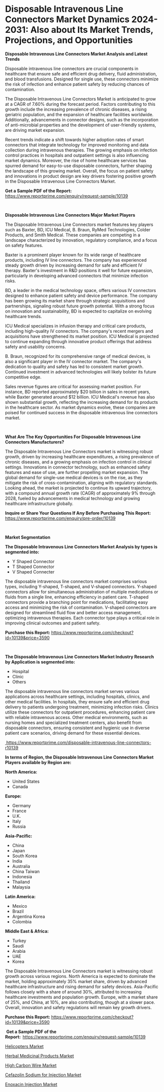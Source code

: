 <p><h1>Disposable Intravenous Line Connectors Market Dynamics 2024-2031: Also about Its Market Trends, Projections, and Opportunities</h1></p><p><strong>Disposable Intravenous Line Connectors Market Analysis and Latest Trends</strong></p>
<p><p>Disposable intravenous line connectors are crucial components in healthcare that ensure safe and efficient drug delivery, fluid administration, and blood transfusions. Designed for single use, these connectors minimize the risk of infection and enhance patient safety by reducing chances of contamination.</p><p>The Disposable Intravenous Line Connectors Market is anticipated to grow at a CAGR of 7.60% during the forecast period. Factors contributing to this growth include the increasing prevalence of chronic diseases, a rising geriatric population, and the expansion of healthcare facilities worldwide. Additionally, advancements in connector designs, such as the incorporation of anti-microbial properties and the development of user-friendly systems, are driving market expansion. </p><p>Recent trends indicate a shift towards higher adoption rates of smart connectors that integrate technology for improved monitoring and data collection during intravenous therapies. The growing emphasis on infection control practices in hospitals and outpatient settings is also influencing market dynamics. Moreover, the rise of home healthcare services has spurred demand for easy-to-use disposable connectors, further shaping the landscape of this growing market. Overall, the focus on patient safety and innovations in product design are key drivers fostering positive growth in the Disposable Intravenous Line Connectors Market.</p></p>
<p><strong>Get a Sample PDF of the Report:&nbsp;</strong> <a href="https://www.reportprime.com/enquiry/request-sample/10139?utm_campaign=1558&utm_medium=2&utm_source=Github&utm_content=ia&utm_term=28112024&utm_id=disposable-intravenous-line-connectors">https://www.reportprime.com/enquiry/request-sample/10139</a></p>
<p>&nbsp;</p>
<p><strong>Disposable Intravenous Line Connectors Major Market Players</strong></p>
<p><p>The Disposable Intravenous Line Connectors market features key players such as Baxter, BD, ICU Medical, B. Braun, RyMed Technologies, Colder Products, and Smith Medical. These companies are competing in a landscape characterized by innovation, regulatory compliance, and a focus on safety features.</p><p>Baxter is a prominent player known for its wide range of healthcare products, including IV line connectors. The company has experienced steady growth driven by increasing demand for safe and efficient IV therapy. Baxter's investment in R&D positions it well for future expansion, particularly in developing advanced connectors that minimize infection risks.</p><p>BD, a leader in the medical technology space, offers various IV connectors designed to enhance patient safety and device performance. The company has been growing its market share through strategic acquisitions and partnerships, signaling robust future growth potential. With a strong focus on innovation and sustainability, BD is expected to capitalize on evolving healthcare trends.</p><p>ICU Medical specializes in infusion therapy and critical care products, including high-quality IV connectors. The company's recent mergers and acquisitions have strengthened its market position. ICU Medical is projected to continue expanding through innovative product offerings that address safety and usability concerns.</p><p>B. Braun, recognized for its comprehensive range of medical devices, is also a significant player in the IV connector market. The company's dedication to quality and safety has led to consistent market growth. Continued investment in advanced technologies will likely bolster its future competitive edge.</p><p>Sales revenue figures are critical for assessing market position. For instance, BD reported approximately $20 billion in sales in recent years, while Baxter generated around $12 billion. ICU Medical's revenue has also shown substantial growth, reflecting the increasing demand for its products in the healthcare sector. As market dynamics evolve, these companies are poised for continued success in the disposable intravenous line connectors market.</p></p>
<p>&nbsp;</p>
<p><strong>What Are The Key Opportunities For Disposable Intravenous Line Connectors Manufacturers?</strong></p>
<p><p>The Disposable Intravenous Line Connectors market is witnessing robust growth, driven by increasing healthcare expenditures, a rising prevalence of chronic diseases, and a growing emphasis on infection control in clinical settings. Innovations in connector technology, such as enhanced safety features and ease of use, are further propelling market expansion. The global demand for single-use medical devices is on the rise, as they mitigate the risk of cross-contamination, aligning with regulatory standards. Looking ahead, the market is projected to continue its upward trajectory, with a compound annual growth rate (CAGR) of approximately 9% through 2028, fueled by advancements in medical technology and growing healthcare infrastructure globally.</p></p>
<p><strong>Inquire or Share Your Questions If Any Before Purchasing This Report:</strong> <a href="https://www.reportprime.com/enquiry/pre-order/10139?utm_campaign=1558&utm_medium=2&utm_source=Github&utm_content=ia&utm_term=28112024&utm_id=disposable-intravenous-line-connectors">https://www.reportprime.com/enquiry/pre-order/10139</a></p>
<p>&nbsp;</p>
<p><strong>Market Segmentation</strong></p>
<p><strong>The Disposable Intravenous Line Connectors Market Analysis by types is segmented into:</strong></p>
<p><ul><li>Y Shaped Connector</li><li>T Shaped Connector</li><li>V Shaped Connecter</li></ul></p>
<p><p>The disposable intravenous line connectors market comprises various types, including Y-shaped, T-shaped, and V-shaped connectors. Y-shaped connectors allow for simultaneous administration of multiple medications or fluids from a single line, enhancing efficiency in patient care. T-shaped connectors provide a branching point for medications, facilitating easy access and minimizing the risk of contamination. V-shaped connectors are designed for streamlined fluid flow and better access management, optimizing intravenous therapies. Each connector type plays a critical role in improving clinical outcomes and patient safety.</p></p>
<p><strong>Purchase this Report:&nbsp;</strong><a href="https://www.reportprime.com/checkout?id=10139&price=3590&utm_campaign=1558&utm_medium=2&utm_source=Github&utm_content=ia&utm_term=28112024&utm_id=disposable-intravenous-line-connectors">https://www.reportprime.com/checkout?id=10139&price=3590</a></p>
<p>&nbsp;</p>
<p><strong>The Disposable Intravenous Line Connectors Market Industry Research by Application is segmented into:</strong></p>
<p><ul><li>Hospital</li><li>Clinic</li><li>Others</li></ul></p>
<p><p>The disposable intravenous line connectors market serves various applications across healthcare settings, including hospitals, clinics, and other medical facilities. In hospitals, they ensure safe and efficient drug delivery to patients undergoing treatment, minimizing infection risks. Clinics utilize these connectors for outpatient procedures, enhancing patient care with reliable intravenous access. Other medical environments, such as nursing homes and specialized treatment centers, also benefit from disposable connectors, ensuring consistent and hygienic use in diverse patient care scenarios, driving demand for these essential devices.</p></p>
<p><a href="https://www.reportprime.com/disposable-intravenous-line-connectors-r10139?utm_campaign=1558&utm_medium=2&utm_source=Github&utm_content=ia&utm_term=28112024&utm_id=disposable-intravenous-line-connectors">&nbsp;https://www.reportprime.com/disposable-intravenous-line-connectors-r10139</a></p>
<p><strong>In terms of Region, the Disposable Intravenous Line Connectors Market Players available by Region are:</strong></p>
<p>
    <p> <strong> North America: </strong>
        <ul>
            <li>United States</li>
            <li>Canada</li>
        </ul>
        </p> 
    <p> <strong> Europe: </strong>
        <ul>
            <li>Germany</li>
            <li>France</li>
            <li>U.K.</li>
            <li>Italy</li>
            <li>Russia</li>
        </ul>
        </p> 
    <p> <strong> Asia-Pacific: </strong>
        <ul>
            <li>China</li>
            <li>Japan</li>
            <li>South Korea</li>
            <li>India</li>
            <li>Australia</li>
            <li>China Taiwan</li>
            <li>Indonesia</li>
            <li>Thailand</li>
            <li>Malaysia</li>
        </ul>
        </p> 
    <p> <strong> Latin America: </strong>
        <ul>
            <li>Mexico</li>
            <li>Brazil</li>
            <li>Argentina Korea</li>
            <li>Colombia</li>
        </ul>
        </p> 
    <p> <strong> Middle East & Africa: </strong>
        <ul>
            <li>Turkey</li>
            <li>Saudi</li>
            <li>Arabia</li>
            <li>UAE</li>
            <li>Korea</li>
        </ul>
    </p>
    </p>
<p><p>The Disposable Intravenous Line Connectors market is witnessing robust growth across various regions. North America is expected to dominate the market, holding approximately 35% market share, driven by advanced healthcare infrastructure and rising demand for safety devices. Asia-Pacific follows closely with a share of around 30%, attributed to increasing healthcare investments and population growth. Europe, with a market share of 25%, and China, at 10%, are also contributing, though at a slower pace. Overall, innovation and safety regulations will remain key growth drivers.</p></p>
<p><strong>Purchase this Report: </strong><a href="https://www.reportprime.com/checkout?id=10139&price=3590&utm_campaign=1558&utm_medium=2&utm_source=Github&utm_content=ia&utm_term=28112024&utm_id=disposable-intravenous-line-connectors">https://www.reportprime.com/checkout?id=10139&price=3590</a></p>
<p>&nbsp;<strong>Get a Sample PDF of the Report:&nbsp;&nbsp;</strong><a href="https://www.reportprime.com/enquiry/request-sample/10139?utm_campaign=1558&utm_medium=2&utm_source=Github&utm_content=ia&utm_term=28112024&utm_id=disposable-intravenous-line-connectors">https://www.reportprime.com/enquiry/request-sample/10139</a></p>
<p><strong></strong></p>
<p><p><a href="https://www.linkedin.com/pulse/helicopters-industry-forecast-market-shifts-strategic-imperatives-oelue?utm_campaign=1558&utm_medium=2&utm_source=Github&utm_content=ia&utm_term=28112024&utm_id=disposable-intravenous-line-connectors">Helicopters Market</a></p><p><a href="https://www.linkedin.com/pulse/herbal-medicinal-products-market-forecasted-from-2024-2031-8r3af?utm_campaign=1558&utm_medium=2&utm_source=Github&utm_content=ia&utm_term=28112024&utm_id=disposable-intravenous-line-connectors">Herbal Medicinal Products Market</a></p><p><a href="https://www.linkedin.com/pulse/exploring-high-carbon-wire-market-dynamics-global-uhkme?utm_campaign=1558&utm_medium=2&utm_source=Github&utm_content=ia&utm_term=28112024&utm_id=disposable-intravenous-line-connectors">High Carbon Wire Market</a></p><p><a href="https://issuu.com/reportprime-2/docs/cefazolin-sodium-for-injection-mark_bc3afb817066c8?utm_campaign=1558&utm_medium=2&utm_source=Github&utm_content=ia&utm_term=28112024&utm_id=disposable-intravenous-line-connectors">Cefazolin Sodium for Injection Market</a></p><p><a href="https://issuu.com/reportprime-2/docs/enoxacin-injection-market-size-2030_51cda6e23009fe?utm_campaign=1558&utm_medium=2&utm_source=Github&utm_content=ia&utm_term=28112024&utm_id=disposable-intravenous-line-connectors">Enoxacin Injection Market</a></p></p>